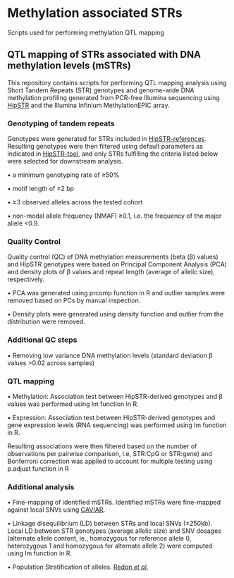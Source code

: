 # Methylation associated STRs
Scripts used for performing methylation QTL mapping

## QTL mapping of STRs associated with DNA methylation levels (mSTRs)
This repository contains scripts for performing QTL mapping analysis using Short Tandem Repeats (STR) genotypes and genome-wide DNA methylation profiling generated from PCR-free Illumina sequencing using [HipSTR](https://github.com/HipSTR-ToolHipSTR) and the Illumina Infinium MethylationEPIC array.

### Genotyping of tandem repeats
Genotypes were generated for STRs included in [HipSTR-references](https://github.com/HipSTR-Tool/HipSTR-references). Resulting genotypes were then filtered using default parameters as indicated in [HipSTR-tool](https://hipstr-tool.github.io/HipSTR/#default-filtering), and only STRs fulfilling the criteria listed below were selected for downstream analysis. 

•	a minimum genotyping rate of ≥50%

•	motif length of ≥2 bp

•	≥3 observed alleles across the tested cohort

•	non-modal allele frequency (NMAF) ≥0.1, i.e. the frequency of the major allele <0.9.

### Quality Control

Quality control (QC) of DNA methylation measurements (beta (β) values) and HipSTR genotypes were based on Principal Component Analysis (PCA) and density plots of β values and repeat length (average of allelic size), respectively. 

•	PCA was generated using prcomp function in R and outlier samples were removed based on PCs by manual inspection. 

•	Density plots were generated using density function and outlier from the distribution were removed.

### Additional QC steps

•	Removing low variance DNA methylation levels (standard deviation β values >0.02 across samples)

### QTL mapping
•	Methylation: Association test between HipSTR-derived genotypes and β values was performed using lm function in R.

•	Expression: Association test between HipSTR-derived genotypes and gene expression levels (RNA sequencing) was performed using lm function in R. 

Resulting associations were then filtered based on the number of observations per pairwise comparison, i.e, STR:CpG or STR:gene) and Bonferroni correction was applied to account for multiple testing using p.adjust function in R 

### Additional analysis

•	Fine-mapping of identified mSTRs. Identified mSTRs were fine-mapped against local SNVs using [CAVIAR](https://github.com/fhormoz/caviar).

•	Linkage disequilibrium (LD) between STRs and local SNVs (±250kb). Local LD between STR genotypes (average allelic size) and SNV dosages (alternate allele content, ie., homozygous for reference allele 0, heterozygous 1 and homozygous for alternate allele 2) were computed using lm function in R. 

•	Population Stratification of alleles. [Redon _et al._](https://www.nature.com/articles/nature05329)
